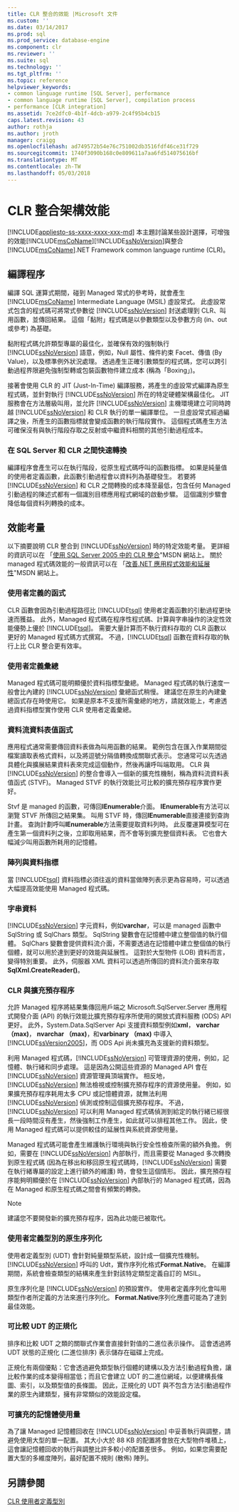 ```yaml
---
title: CLR 整合的效能 |Microsoft 文件
ms.custom: ''
ms.date: 03/14/2017
ms.prod: sql
ms.prod_service: database-engine
ms.component: clr
ms.reviewer: ''
ms.suite: sql
ms.technology: ''
ms.tgt_pltfrm: ''
ms.topic: reference
helpviewer_keywords:
- common language runtime [SQL Server], performance
- common language runtime [SQL Server], compilation process
- performance [CLR integration]
ms.assetid: 7ce2dfc0-4b1f-4dcb-a979-2c4f95b4cb15
caps.latest.revision: 43
author: rothja
ms.author: jroth
manager: craigg
ms.openlocfilehash: ad749572b54e76c751002db3516fdf46ce31f729
ms.sourcegitcommit: 1740f3090b168c0e809611a7aa6fd514075616bf
ms.translationtype: MT
ms.contentlocale: zh-TW
ms.lasthandoff: 05/03/2018
---
```

# <a name="clr-integration-architecture----performance"></a>CLR 整合架構效能
[!INCLUDE[appliesto-ss-xxxx-xxxx-xxx-md](../../includes/appliesto-ss-xxxx-xxxx-xxx-md.md)]
  本主題討論某些設計選擇，可增強的效能[!INCLUDE[msCoName](../../includes/msconame-md.md)][!INCLUDE[ssNoVersion](../../includes/ssnoversion-md.md)]與整合[!INCLUDE[msCoName](../../includes/msconame-md.md)].NET Framework common language runtime (CLR)。  
  
## <a name="the-compilation-process"></a>編譯程序  
 編譯 SQL 運算式期間，碰到 Managed 常式的參考時，就會產生 [!INCLUDE[msCoName](../../includes/msconame-md.md)] Intermediate Language (MSIL) 虛設常式。 此虛設常式包含的程式碼可將常式參數從 [!INCLUDE[ssNoVersion](../../includes/ssnoversion-md.md)] 封送處理到 CLR、叫用函數，並傳回結果。 這個「黏附」程式碼是以參數類型以及參數方向 (in、out 或參考) 為基礎。  
  
 黏附程式碼允許類型專屬的最佳化，並確保有效的強制執行 [!INCLUDE[ssNoVersion](../../includes/ssnoversion-md.md)] 語意，例如，Null 屬性、條件約束 Facet、傳值 (By Value)，以及標準例外狀況處理。 透過產生正確引數類型的程式碼，您可以跨引動過程界限避免強制型轉或包裝函數物件建立成本 (稱為「Boxing」)。  
  
 接著會使用 CLR 的 JIT (Just-In-Time) 編譯服務，將產生的虛設常式編譯為原生程式碼，並針對執行 [!INCLUDE[ssNoVersion](../../includes/ssnoversion-md.md)] 所在的特定硬體架構最佳化。 JIT 服務會在方法層級叫用，並允許 [!INCLUDE[ssNoVersion](../../includes/ssnoversion-md.md)] 主機環境建立可同時跨越 [!INCLUDE[ssNoVersion](../../includes/ssnoversion-md.md)] 和 CLR 執行的單一編譯單位。 一旦虛設常式經過編譯之後，所產生的函數指標就會變成函數的執行階段實作。 這個程式碼產生方法可確保沒有與執行階段存取之反射或中繼資料相關的其他引動過程成本。  
  
### <a name="fast-transitions-between-sql-server-and-clr"></a>在 SQL Server 和 CLR 之間快速轉換  
 編譯程序會產生可以在執行階段，從原生程式碼呼叫的函數指標。 如果是純量值的使用者定義函數，此函數引動過程會以資料列為基礎發生。 若要將 [!INCLUDE[ssNoVersion](../../includes/ssnoversion-md.md)] 和 CLR 之間轉換的成本降至最低，包含任何 Managed 引動過程的陳述式都有一個識別目標應用程式網域的啟動步驟。 這個識別步驟會降低每個資料列轉換的成本。  
  
## <a name="performance-considerations"></a>效能考量  
 以下摘要說明 CLR 整合到 [!INCLUDE[ssNoVersion](../../includes/ssnoversion-md.md)] 時的特定效能考量。 更詳細的資訊可以在 「[使用 SQL Server 2005 中的 CLR 整合](http://go.microsoft.com/fwlink/?LinkId=50332)"MSDN 網站上。 關於 managed 程式碼效能的一般資訊可以在 「[改善.NET 應用程式效能和延展性](http://go.microsoft.com/fwlink/?LinkId=50333)"MSDN 網站上。  
  
### <a name="user-defined-functions"></a>使用者定義的函式  
 CLR 函數會因為引動過程路徑比 [!INCLUDE[tsql](../../includes/tsql-md.md)] 使用者定義函數的引動過程更快速而獲益。 此外，Managed 程式碼在程序性程式碼、計算與字串操作的決定性效能優勢上優於 [!INCLUDE[tsql](../../includes/tsql-md.md)]。 需要大量計算而不執行資料存取的 CLR 函數以更好的 Managed 程式碼方式撰寫。 不過，[!INCLUDE[tsql](../../includes/tsql-md.md)] 函數在資料存取的執行上比 CLR 整合更有效率。  
  
### <a name="user-defined-aggregates"></a>使用者定義彙總  
 Managed 程式碼可能明顯優於資料指標型彙總。 Managed 程式碼的執行速度一般會比內建的 [!INCLUDE[ssNoVersion](../../includes/ssnoversion-md.md)] 彙總函式稍慢。 建議您在原生的內建彙總函式存在時使用它。 如果是原本不支援所需彙總的地方，請就效能上，考慮透過資料指標型實作使用 CLR 使用者定義彙總。  
  
### <a name="streaming-table-valued-functions"></a>資料流資料表值函式  
 應用程式通常需要傳回資料表做為叫用函數的結果。 範例包含在匯入作業期間從檔案讀取表格式資料，以及將逗號分隔值轉換成關聯式表示。 您通常可以先透過具體化與擴展結果資料表來完成這個動作，然後再讓呼叫端取用。 CLR 與 [!INCLUDE[ssNoVersion](../../includes/ssnoversion-md.md)] 的整合會導入一個新的擴充性機制，稱為資料流資料表值函式 (STVF)。 Managed STVF 的執行效能比可比較的擴充預存程序實作更好。  
  
 Stvf 是 managed 的函數，可傳回**IEnumerable**介面。 **IEnumerable**有方法可以瀏覽 STVF 所傳回之結果集。 叫用 STVF 時，傳回**IEnumerable**直接連接到查詢計畫。 查詢計劃呼叫**IEnumerable**方法需要提取資料列時。 此反覆運算模型可在產生第一個資料列之後，立即取用結果，而不會等到擴充整個資料表。 它也會大幅減少叫用函數所耗用的記憶體。  
  
### <a name="arrays-vs-cursors"></a>陣列與資料指標  
 當 [!INCLUDE[tsql](../../includes/tsql-md.md)] 資料指標必須往返的資料當做陣列表示更為容易時，可以透過大幅提高效能使用 Managed 程式碼。  
  
### <a name="string-data"></a>字串資料  
 [!INCLUDE[ssNoVersion](../../includes/ssnoversion-md.md)] 字元資料，例如**varchar**，可以是 managed 函數中 SqlString 或 SqlChars 類型。 SqlString 變數會在記憶體中建立整個值的執行個體。 SqlChars 變數會提供資料流介面，不需要透過在記憶體中建立整個值的執行個體，就可以用於達到更好的效能與延展性。 這對於大型物件 (LOB) 資料而言，變得特別重要。 此外，伺服器 XML 資料可以透過所傳回的資料流介面來存取**SqlXml.CreateReader()**。  
  
### <a name="clr-vs-extended-stored-procedures"></a>CLR 與擴充預存程序  
 允許 Managed 程序將結果集傳回用戶端之 Microsoft.SqlServer.Server 應用程式開發介面 (API) 的執行效能比擴充預存程序所使用的開放式資料服務 (ODS) API 更好。 此外，System.Data.SqlServer Api 支援資料類型例如**xml**， **varchar （max)**， **nvarchar （max)**，和**varbinary （max)** 中導入[!INCLUDE[ssVersion2005](../../includes/ssversion2005-md.md)]，而 ODS Api 尚未擴充為支援新的資料類型。  
  
 利用 Managed 程式碼，[!INCLUDE[ssNoVersion](../../includes/ssnoversion-md.md)] 可管理資源的使用，例如，記憶體、執行緒和同步處理。 這是因為公開這些資源的 Managed API 會在 [!INCLUDE[ssNoVersion](../../includes/ssnoversion-md.md)] 資源管理員頂端實作。 相反地，[!INCLUDE[ssNoVersion](../../includes/ssnoversion-md.md)] 無法檢視或控制擴充預存程序的資源使用量。 例如，如果擴充預存程序耗用太多 CPU 或記憶體資源，就無法利用 [!INCLUDE[ssNoVersion](../../includes/ssnoversion-md.md)] 偵測或控制這個擴充預存程序。 不過，[!INCLUDE[ssNoVersion](../../includes/ssnoversion-md.md)] 可以利用 Managed 程式碼偵測到給定的執行緒已經很長一段時間沒有產生，然後強制工作產生，如此就可以排程其他工作。 因此，使用 Managed 程式碼可以提供較佳的延展性與系統資源使用量。  
  
 Managed 程式碼可能會產生維護執行環境與執行安全性檢查所需的額外負擔。 例如，需要在 [!INCLUDE[ssNoVersion](../../includes/ssnoversion-md.md)] 內部執行，而且需要從 Managed 多次轉換到原生程式碼 (因為在移出和移回原生程式碼時，[!INCLUDE[ssNoVersion](../../includes/ssnoversion-md.md)] 需要在執行緒專屬的設定上進行額外的維護) 時，會發生這個情形。 因此，擴充預存程序能夠明顯優於在 [!INCLUDE[ssNoVersion](../../includes/ssnoversion-md.md)] 內部執行的 Managed 程式碼，因為在 Managed 和原生程式碼之間會有頻繁的轉換。  
  
> [!NOTE]  
>  建議您不要開發新的擴充預存程序，因為此功能已被取代。  
  
### <a name="native-serialization-for-user-defined-types"></a>使用者定義型別的原生序列化  
 使用者定義型別 (UDT) 會針對純量類型系統，設計成一個擴充性機制。 [!INCLUDE[ssNoVersion](../../includes/ssnoversion-md.md)] 呼叫的 Udt，實作序列化格式**Format.Native**。 在編譯期間，系統會檢查類型的結構來產生針對該特定類型定義自訂的 MSIL。  
  
 原生序列化是 [!INCLUDE[ssNoVersion](../../includes/ssnoversion-md.md)] 的預設實作。 使用者定義序列化會叫用類型作者所定義的方法來進行序列化。 **Format.Native**序列化應盡可能為了達到最佳效能。  
  
### <a name="normalization-of-comparable-udts"></a>可比較 UDT 的正規化  
 排序和比較 UDT 之類的關聯式作業會直接針對值的二進位表示操作。 這會透過將 UDT 狀態的正規化 (二進位排序) 表示儲存在磁碟上完成。  
  
 正規化有兩個優點：它會透過避免類型執行個體的建構以及方法引動過程負擔，讓比較作業的成本變得相當低；而且它會建立 UDT 的二進位網域，以便建構長條圖、索引，以及類型值的長條圖。 因此，正規化的 UDT 與不包含方法引動過程作業的原生內建類型，擁有非常類似的效能設定檔。  
  
### <a name="scalable-memory-usage"></a>可擴充的記憶體使用量  
 為了讓 Managed 記憶體回收在 [!INCLUDE[ssNoVersion](../../includes/ssnoversion-md.md)] 中妥善執行與調整，請避免使用大型的單一配置。 其大小大於 88 KB 的配置將會放在大型物件堆積上，這會讓記憶體回收的執行與調整比許多較小的配置差很多。 例如，如果您需要配置大型的多維度陣列，最好配置不規則 (散佈) 陣列。  
  
## <a name="see-also"></a>另請參閱  
 [CLR 使用者定義型別](../../relational-databases/clr-integration-database-objects-user-defined-types/clr-user-defined-types.md)  
  
  
